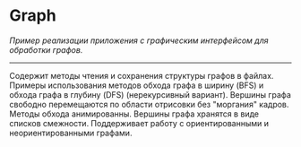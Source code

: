 # Graph
*Пример реализации приложения с графическим интерфейсом для обработки графов.*
____
Содержит методы чтения и сохранения структуры графов в файлах. Примеры использования методов обхода графа в ширину (BFS) и обхода графа в глубину (DFS) (нерекурсивный вариант).
Вершины графа свободно перемещаются по области отрисовки без "моргания" кадров. Методы обхода анимированны. Вершины графа хранятся в виде списков смежности. Поддерживает работу с ориентированными и неориентированными графами.

